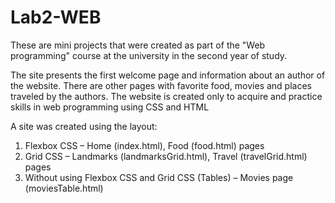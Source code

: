 # Lab2-WEB

These are mini projects that were created as part of the "Web programming" course at the university in the second year of study.

The site presents the first welcome page and information about an author of the website. There are other pages with favorite food, movies and places traveled by the authors. The website is created only to acquire and practice skills in web programming using CSS and HTML

A site was created using the layout:
1. Flexbox CSS – Home (index.html), Food (food.html) pages
2. Grid CSS – Landmarks (landmarksGrid.html), Travel (travelGrid.html) pages
3. Without using Flexbox CSS and Grid CSS (Tables) – Movies page (moviesTable.html)
